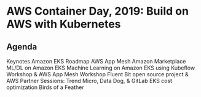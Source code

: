 # AWS Container Day, 2019: Build on AWS with Kubernetes

## Agenda

Keynotes
Amazon EKS Roadmap
AWS App Mesh
Amazon Marketplace
ML/DL on Amazon EKS
Machine Learning on Amazon EKS using Kubeflow Workshop & AWS App Mesh Workshop
Fluent Bit open source project & AWS
Partner Sessions: Trend Micro, Data Dog, & GitLab
EKS cost optimization
Birds of a Feather

